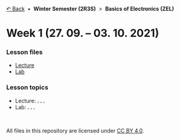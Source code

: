 [&#8630; Back](../) &nbsp;&#8226;&nbsp; **Winter Semester (2R3S)** &nbsp;>&nbsp; **Basics of Electronics (ZEL)**


# Week 1 (27. 09. – 03. 10. 2021)


### Lesson files

- [Lecture](./01_Lecture)
- [Lab](./02_Lab)


### Lesson topics

- Lecture: **. . .**
- Lab: **. . .**

<br/>

All files in this repository are licensed under [CC BY 4.0](http://creativecommons.org/licenses/by/4.0/).
